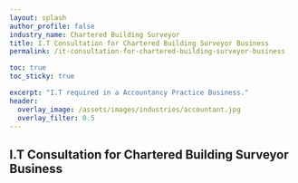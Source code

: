 ```yaml
---
layout: splash 
author_profile: false 
industry_name: Chartered Building Surveyor
title: I.T Consultation for Chartered Building Surveyor Business
permalink: /it-consultation-for-chartered-building-surveyor-business

toc: true
toc_sticky: true

excerpt: "I.T required in a Accountancy Practice Business."
header:
  overlay_image: /assets/images/industries/accountant.jpg
  overlay_filter: 0.5 
---
```


## I.T Consultation for Chartered Building Surveyor Business